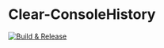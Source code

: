 # Clear-ConsoleHistory
[![Build & Release](https://github.com/getel-arch/C-Template/actions/workflows/build_and_release.yaml/badge.svg)](https://github.com/getel-arch/C-Template/actions/workflows/build_and_release.yaml)
